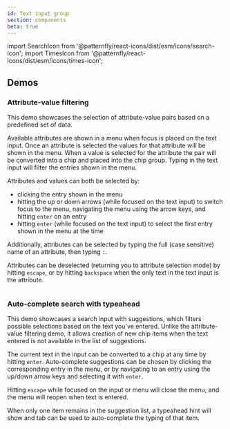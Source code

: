 ```yaml
---
id: Text input group
section: components
beta: true
---
```


import SearchIcon from '@patternfly/react-icons/dist/esm/icons/search-icon';
import TimesIcon from '@patternfly/react-icons/dist/esm/icons/times-icon';

## Demos

### Attribute-value filtering

This demo showcases the selection of attribute-value pairs based on a predefined set of data.

Available attributes are shown in a menu when focus is placed on the text input. Once an attribute is selected the values for that attribute will be shown in the menu. When a value is selected for the attribute the pair will be converted into a chip and placed into the chip group. Typing in the text input will filter the entries shown in the menu.

Attributes and values can both be selected by: 
- clicking the entry shown in the menu
- hitting the up or down arrows (while focused on the text input) to switch focus to the menu, navigating the menu using the arrow keys, and hitting `enter` on an entry
- hitting `enter` (while focused on the text input) to select the first entry shown in the menu at the time

Additionally, attributes can be selected by typing the full (case sensitive) name of an attribute, then typing `:`.

Attributes can be deselected (returning you to attribute selection mode) by hitting `escape`, or by hitting `backspace` when the only text in the text input is the attribute.

```ts file="./examples/TextInputGroup/AttributeValueFiltering.tsx"
```
### Auto-complete search with typeahead

This demo showcases a search input with suggestions, which filters possible selections based on the text you've entered. Unlike the attribute-value filtering demo, it allows creation of new chip items when the text entered is not available in the list of suggestions.

The current text in the input can be converted to a chip at any time by hitting `enter`. Auto-complete suggestions can be chosen by clicking the corresponding entry in the menu, or by navigating to an entry using the up/down arrow keys and selecting it with `enter`.

Hitting `escape` while focused on the input or menu will close the menu, and the menu will reopen when text is entered.

When only one item remains in the suggestion list, a typeahead hint will show and tab can be used to auto-complete the typing of that item.

```ts file="./examples/TextInputGroup/AutoCompleteSearch.tsx"
```

